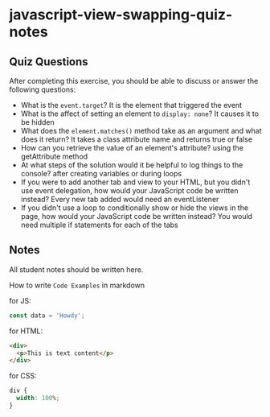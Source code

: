 # javascript-view-swapping-quiz-notes

## Quiz Questions

After completing this exercise, you should be able to discuss or answer the following questions:

- What is the `event.target`?
  It is the element that triggered the event
- What is the affect of setting an element to `display: none`?
  It causes it to be hidden
- What does the `element.matches()` method take as an argument and what does it return?
  It takes a class attribute name and returns true or false
- How can you retrieve the value of an element's attribute?
  using the getAttribute method
- At what steps of the solution would it be helpful to log things to the console?
  after creating variables or during loops
- If you were to add another tab and view to your HTML, but you didn't use event delegation, how would your JavaScript code be written instead?
  Every new tab added would need an eventListener
- If you didn't use a loop to conditionally show or hide the views in the page, how would your JavaScript code be written instead?
  You would need multiple if statements for each of the tabs

## Notes

All student notes should be written here.

How to write `Code Examples` in markdown

for JS:

```javascript
const data = 'Howdy';
```

for HTML:

```html
<div>
  <p>This is text content</p>
</div>
```

for CSS:

```css
div {
  width: 100%;
}
```
